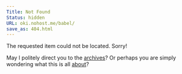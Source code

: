 ```yaml
---
Title: Not Found
Status: hidden
URL: oki.nohost.me/babel/
save_as: 404.html
---
```


The requested item could not be located.  Sorry!

May I politely direct you to the [archives][]?  Or perhaps you are simply wondering what this is all [about][]?

[archives]: https://oki.nohost.me/babel/archives.html

[about]: https://oki.nohost.me/babel/pages/about.html
